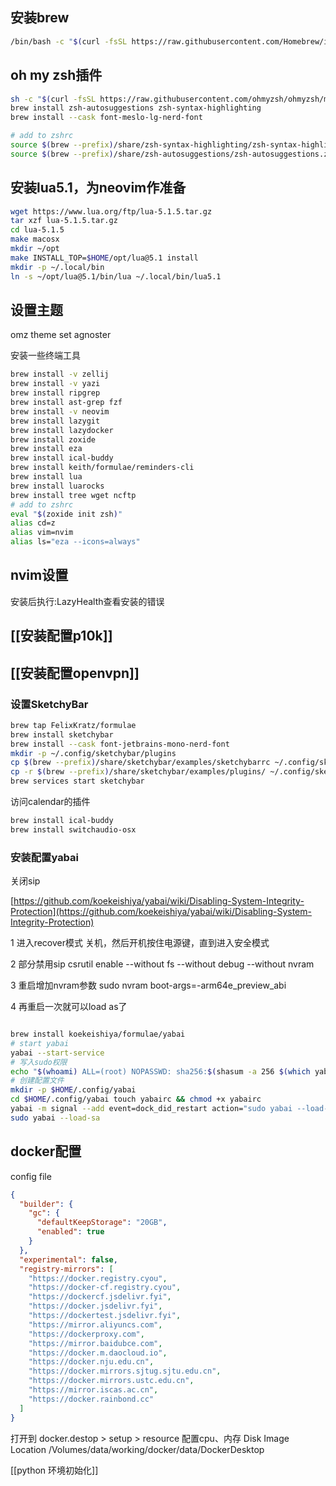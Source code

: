 ## 安装brew
```bash
/bin/bash -c "$(curl -fsSL https://raw.githubusercontent.com/Homebrew/install/HEAD/install.sh)"
```

## oh my zsh插件
```bash
sh -c "$(curl -fsSL https://raw.githubusercontent.com/ohmyzsh/ohmyzsh/master/tools/install.sh)"
brew install zsh-autosuggestions zsh-syntax-highlighting
brew install --cask font-meslo-lg-nerd-font

# add to zshrc
source $(brew --prefix)/share/zsh-syntax-highlighting/zsh-syntax-highlighting.zsh
source $(brew --prefix)/share/zsh-autosuggestions/zsh-autosuggestions.zsh
```

## 安装lua5.1，为neovim作准备
```bash
wget https://www.lua.org/ftp/lua-5.1.5.tar.gz
tar xzf lua-5.1.5.tar.gz
cd lua-5.1.5
make macosx
mkdir ~/opt
make INSTALL_TOP=$HOME/opt/lua@5.1 install
mkdir -p ~/.local/bin
ln -s ~/opt/lua@5.1/bin/lua ~/.local/bin/lua5.1
```

## 设置主题

omz theme set agnoster

安装一些终端工具

```bash
brew install -v zellij
brew install -v yazi
brew install ripgrep 
brew install ast-grep fzf 
brew install -v neovim
brew install lazygit
brew install lazydocker
brew install zoxide
brew install eza
brew install ical-buddy
brew install keith/formulae/reminders-cli
brew install lua
brew install luarocks
brew install tree wget ncftp
# add to zshrc
eval "$(zoxide init zsh)"
alias cd=z
alias vim=nvim
alias ls="eza --icons=always"
```

## nvim设置

安装后执行:LazyHealth查看安装的错误

## [[安装配置p10k]]

## [[安装配置openvpn]]

### 设置SketchyBar

```bash
brew tap FelixKratz/formulae
brew install sketchybar
brew install --cask font-jetbrains-mono-nerd-font
mkdir -p ~/.config/sketchybar/plugins
cp $(brew --prefix)/share/sketchybar/examples/sketchybarrc ~/.config/sketchybar/sketchybarrc
cp -r $(brew --prefix)/share/sketchybar/examples/plugins/ ~/.config/sketchybar/plugins/
brew services start sketchybar
```

访问calendar的插件

```bash
brew install ical-buddy
brew install switchaudio-osx
```

### 安装配置yabai

关闭sip

[https://github.com/koekeishiya/yabai/wiki/Disabling-System-Integrity-Protection](https://github.com/koekeishiya/yabai/wiki/Disabling-System-Integrity-Protection)

1 进入recover模式
关机，然后开机按住电源键，直到进入安全模式

2 部分禁用sip
csrutil enable --without fs --without debug --without nvram

3 重启增加nvram参数
sudo nvram boot-args=-arm64e_preview_abi

4 再重启一次就可以load as了
```bash

brew install koekeishiya/formulae/yabai 
# start yabai 
yabai --start-service 
# 写入sudo权限 
echo "$(whoami) ALL=(root) NOPASSWD: sha256:$(shasum -a 256 $(which yabai) | cut -d " " -f 1) $(which yabai) --load-sa" | sudo tee /private/etc/sudoers.d/yabai 
# 创建配置文件 
mkdir -p $HOME/.config/yabai 
cd $HOME/.config/yabai touch yabairc && chmod +x yabairc 
yabai -m signal --add event=dock_did_restart action="sudo yabai --load-sa" 
sudo yabai --load-sa
```

## docker配置

config file
```json
{
  "builder": {
    "gc": {
      "defaultKeepStorage": "20GB",
      "enabled": true
    }
  },
  "experimental": false,
  "registry-mirrors": [
    "https://docker.registry.cyou",
    "https://docker-cf.registry.cyou",
    "https://dockercf.jsdelivr.fyi",
    "https://docker.jsdelivr.fyi",
    "https://dockertest.jsdelivr.fyi",
    "https://mirror.aliyuncs.com",
    "https://dockerproxy.com",
    "https://mirror.baidubce.com",
    "https://docker.m.daocloud.io",
    "https://docker.nju.edu.cn",
    "https://docker.mirrors.sjtug.sjtu.edu.cn",
    "https://docker.mirrors.ustc.edu.cn",
    "https://mirror.iscas.ac.cn",
    "https://docker.rainbond.cc"
  ]
}
```

打开到 docker.destop > setup > resource
配置cpu、内存
Disk Image Location
/Volumes/data/working/docker/data/DockerDesktop

[[python 环境初始化]]
